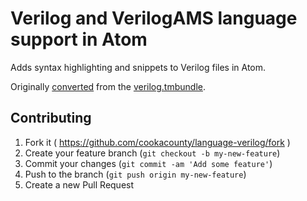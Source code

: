 # Verilog and VerilogAMS language support in Atom

Adds syntax highlighting and snippets to Verilog files in Atom.

Originally [converted](http://atom.io/docs/latest/converting-a-text-mate-bundle)
from the [verilog.tmbundle](https://github.com/textmate/verilog.tmbundle).

## Contributing

1. Fork it ( https://github.com/cookacounty/language-verilog/fork )
2. Create your feature branch (`git checkout -b my-new-feature`)
3. Commit your changes (`git commit -am 'Add some feature'`)
4. Push to the branch (`git push origin my-new-feature`)
5. Create a new Pull Request
